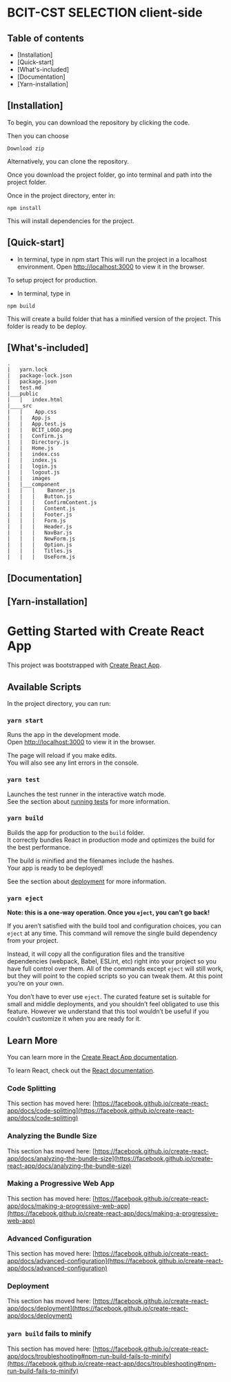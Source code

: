 # BCIT-CST SELECTION client-side

## Table of contents

- [Installation]
- [Quick-start]
- [What's-included]
- [Documentation]
- [Yarn-installation]


## [Installation]

To begin, you can download the repository by clicking the code.

Then you can choose

```
Download zip
```

Alternatively, you can clone the repository.

Once you download the project folder, go into terminal and path into the project folder.

Once in the project directory, enter in:
```
npm install
```
This will install dependencies for the project.

## [Quick-start]

- In terminal, type in npm start
This will run the project in a localhost environment. Open [http://localhost:3000](http://localhost:3000) to view it in the browser.

To setup project for production.
- In terminal, type in 
```
npm build
```
This will create a build folder that has a minified version of the project. This folder is ready to be deploy.

## [What's-included]

```
.
|   yarn.lock
|   package-lock.json
|   package.json
|   test.md
|___public
|   |   index.html
|____src
|   |    App.css
|   |   App.js
|   |   App.test.js
|   |   BCIT_LOGO.png
|   |   Confirm.js
|   |   Directory.js
|   |   Home.js
|   |   index.css
|   |   index.js
|   |   login.js
|   |   logout.js
|   |   images
|   |___component
|   |   |    Banner.js
|   |   |   Button.js
|   |   |   ConfirmContent.js
|   |   |   Content.js
|   |   |   Footer.js
|   |   |   Form.js
|   |   |   Header.js
|   |   |   NavBar.js
|   |   |   NewForm.js
|   |   |   Option.js
|   |   |   Titles.js
|   |   |   UseForm.js
```

## [Documentation]



## [Yarn-installation]

# Getting Started with Create React App

This project was bootstrapped with [Create React App](https://github.com/facebook/create-react-app).

## Available Scripts

In the project directory, you can run:

### `yarn start`

Runs the app in the development mode.\
Open [http://localhost:3000](http://localhost:3000) to view it in the browser.

The page will reload if you make edits.\
You will also see any lint errors in the console.

### `yarn test`

Launches the test runner in the interactive watch mode.\
See the section about [running tests](https://facebook.github.io/create-react-app/docs/running-tests) for more information.

### `yarn build`

Builds the app for production to the `build` folder.\
It correctly bundles React in production mode and optimizes the build for the best performance.

The build is minified and the filenames include the hashes.\
Your app is ready to be deployed!

See the section about [deployment](https://facebook.github.io/create-react-app/docs/deployment) for more information.

### `yarn eject`

**Note: this is a one-way operation. Once you `eject`, you can’t go back!**

If you aren’t satisfied with the build tool and configuration choices, you can `eject` at any time. This command will remove the single build dependency from your project.

Instead, it will copy all the configuration files and the transitive dependencies (webpack, Babel, ESLint, etc) right into your project so you have full control over them. All of the commands except `eject` will still work, but they will point to the copied scripts so you can tweak them. At this point you’re on your own.

You don’t have to ever use `eject`. The curated feature set is suitable for small and middle deployments, and you shouldn’t feel obligated to use this feature. However we understand that this tool wouldn’t be useful if you couldn’t customize it when you are ready for it.

## Learn More

You can learn more in the [Create React App documentation](https://facebook.github.io/create-react-app/docs/getting-started).

To learn React, check out the [React documentation](https://reactjs.org/).

### Code Splitting

This section has moved here: [https://facebook.github.io/create-react-app/docs/code-splitting](https://facebook.github.io/create-react-app/docs/code-splitting)

### Analyzing the Bundle Size

This section has moved here: [https://facebook.github.io/create-react-app/docs/analyzing-the-bundle-size](https://facebook.github.io/create-react-app/docs/analyzing-the-bundle-size)

### Making a Progressive Web App

This section has moved here: [https://facebook.github.io/create-react-app/docs/making-a-progressive-web-app](https://facebook.github.io/create-react-app/docs/making-a-progressive-web-app)

### Advanced Configuration

This section has moved here: [https://facebook.github.io/create-react-app/docs/advanced-configuration](https://facebook.github.io/create-react-app/docs/advanced-configuration)

### Deployment

This section has moved here: [https://facebook.github.io/create-react-app/docs/deployment](https://facebook.github.io/create-react-app/docs/deployment)

### `yarn build` fails to minify

This section has moved here: [https://facebook.github.io/create-react-app/docs/troubleshooting#npm-run-build-fails-to-minify](https://facebook.github.io/create-react-app/docs/troubleshooting#npm-run-build-fails-to-minify)

